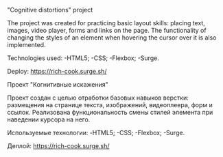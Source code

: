 "Cognitive distortions" project

The project was created for practicing basic layout skills: placing text, images, video player, forms and links on the page. The functionality of changing the styles of an element when hovering the cursor over it is also implemented.

Technologies used:
-HTML5;
-CSS;
-Flexbox;
-Surge.

Deploy:
https://rich-cook.surge.sh/

Проект "Когнитивные искажения"

Проект создан с целью отработки базовых навыков верстки: размещения на странице текста, изображений, видеоплеера, форм и ссылок. Реализована функциональность смены стилей элемента при наведении курсора на него.

Используемые технологии:
-HTML5;
-CSS;
-Flexbox;
-Surge.

Деплой:
https://rich-cook.surge.sh/
